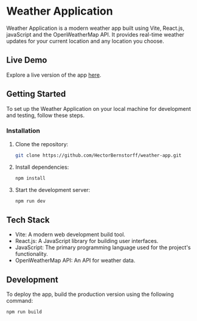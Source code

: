 # Weather Application

Weather Application is a modern weather app built using Vite, React.js, javaScript and the OpenWeatherMap API. It provides real-time weather updates for your current location and any location you choose.

## Live Demo

Explore a live version of the app [here](https://hectorbernstorff.github.io/weather-app/).

## Getting Started

To set up the Weather Application on your local machine for development and testing, follow these steps.

### Installation

1. Clone the repository:

    ```bash
    git clone https://github.com/HectorBernstorff/weather-app.git
    ```

2. Install dependencies:

    ```bash
    npm install
    ```

3. Start the development server:

    ```bash
    npm run dev
    ```

## Tech Stack

- Vite: A modern web development build tool.
- React.js: A JavaScript library for building user interfaces.
- JavaScript: The primary programming language used for the project's functionality.
- OpenWeatherMap API: An API for weather data.

## Development

To deploy the app, build the production version using the following command:

```bash
npm run build
